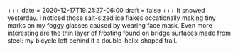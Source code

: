 +++
date = 2020-12-17T19:21:27-06:00
draft = false
+++
It snowed yesterday. I noticed those salt-sized ice flakes occationally making tiny marks on my foggy glasses caused by wearing face mask. Even more interesting are the thin layer of frosting found on bridge surfaces made from steel: my bicycle left behind it a double-helix-shaped trail.